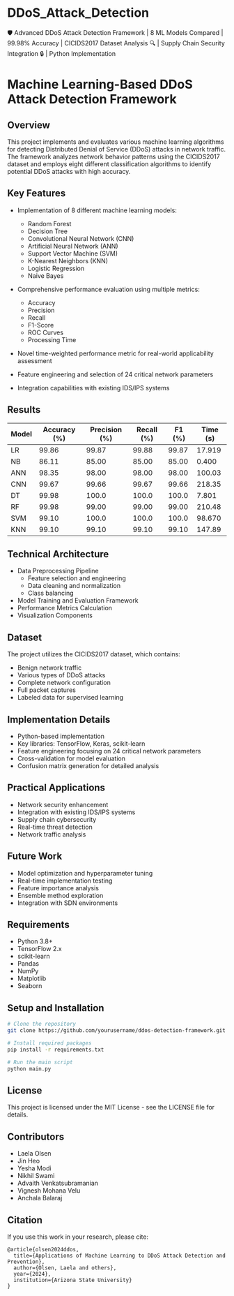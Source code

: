 # DDoS_Attack_Detection
🛡️ Advanced DDoS Attack Detection Framework | 8 ML Models Compared | 99.98% Accuracy | CICIDS2017 Dataset Analysis 🔍 | Supply Chain Security Integration 🔒 | Python Implementation

# Machine Learning-Based DDoS Attack Detection Framework

## Overview
This project implements and evaluates various machine learning algorithms for detecting Distributed Denial of Service (DDoS) attacks in network traffic. The framework analyzes network behavior patterns using the CICIDS2017 dataset and employs eight different classification algorithms to identify potential DDoS attacks with high accuracy.

## Key Features
- Implementation of 8 different machine learning models:
  - Random Forest
  - Decision Tree
  - Convolutional Neural Network (CNN)
  - Artificial Neural Network (ANN)
  - Support Vector Machine (SVM)
  - K-Nearest Neighbors (KNN)
  - Logistic Regression
  - Naive Bayes

- Comprehensive performance evaluation using multiple metrics:
  - Accuracy
  - Precision
  - Recall
  - F1-Score
  - ROC Curves
  - Processing Time

- Novel time-weighted performance metric for real-world applicability assessment
- Feature engineering and selection of 24 critical network parameters
- Integration capabilities with existing IDS/IPS systems

## Results
| Model | Accuracy (%) | Precision (%) | Recall (%) | F1 (%) | Time (s) |
|-------|-------------|---------------|------------|---------|----------|
| LR    | 99.86       | 99.87         | 99.88      | 99.87   | 17.919   |
| NB    | 86.11       | 85.00         | 85.00      | 85.00   | 0.400    |
| ANN   | 98.35       | 98.00         | 98.00      | 98.00   | 100.03   |
| CNN   | 99.67       | 99.66         | 99.67      | 99.66   | 218.35   |
| DT    | 99.98       | 100.0         | 100.0      | 100.0   | 7.801    |
| RF    | 99.98       | 99.00         | 99.00      | 99.00   | 210.48   |
| SVM   | 99.10       | 100.0         | 100.0      | 100.0   | 98.670   |
| KNN   | 99.10       | 99.10         | 99.10      | 99.10   | 147.89   |

## Technical Architecture
- Data Preprocessing Pipeline
  - Feature selection and engineering
  - Data cleaning and normalization
  - Class balancing
- Model Training and Evaluation Framework
- Performance Metrics Calculation
- Visualization Components

## Dataset
The project utilizes the CICIDS2017 dataset, which contains:
- Benign network traffic
- Various types of DDoS attacks
- Complete network configuration
- Full packet captures
- Labeled data for supervised learning

## Implementation Details
- Python-based implementation
- Key libraries: TensorFlow, Keras, scikit-learn
- Feature engineering focusing on 24 critical network parameters
- Cross-validation for model evaluation
- Confusion matrix generation for detailed analysis

## Practical Applications
- Network security enhancement
- Integration with existing IDS/IPS systems
- Supply chain cybersecurity
- Real-time threat detection
- Network traffic analysis

## Future Work
- Model optimization and hyperparameter tuning
- Real-time implementation testing
- Feature importance analysis
- Ensemble method exploration
- Integration with SDN environments

## Requirements
- Python 3.8+
- TensorFlow 2.x
- scikit-learn
- Pandas
- NumPy
- Matplotlib
- Seaborn

## Setup and Installation
```bash
# Clone the repository
git clone https://github.com/yourusername/ddos-detection-framework.git

# Install required packages
pip install -r requirements.txt

# Run the main script
python main.py
```

## License
This project is licensed under the MIT License - see the LICENSE file for details.

## Contributors
- Laela Olsen
- Jin Heo
- Yesha Modi
- Nikhil Swami
- Advaith Venkatsubramanian
- Vignesh Mohana Velu
- Anchala Balaraj

## Citation
If you use this work in your research, please cite:
```
@article{olsen2024ddos,
  title={Applications of Machine Learning to DDoS Attack Detection and Prevention},
  author={Olsen, Laela and others},
  year={2024},
  institution={Arizona State University}
}
```

